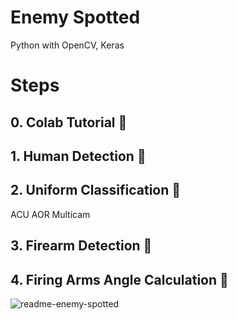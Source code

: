 # Enemy Spotted
Python with OpenCV, Keras

# Steps
## 0. Colab Tutorial :notebook:

## 1. Human Detection :runner:

## 2. Uniform Classification :shirt:

ACU AOR Multicam

## 3. Firearm Detection :gun:

## 4. Firing Arms Angle Calculation :triangular_ruler:

![readme-enemy-spotted](https://user-images.githubusercontent.com/20737479/105256590-5fdff900-5bc9-11eb-8599-a1ea2338b542.JPG)
